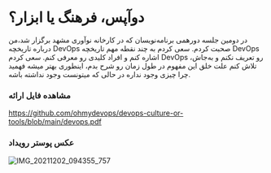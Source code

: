 # دوآپس، فرهنگ یا ابزار؟

در دومین جلسه دورهمی برنامه‌نویسان که در کارخانه نوآوری مشهد برگزار شد،‌من درباره تاریخچه DevOps صحبت کردم. سعی کردم به چند نقطه مهم تاریخچه DevOps اشاره کنم و افراد کلیدی رو معرفی کنم. سعی کردم DevOps رو تعریف نکنم و به‌جاش، تلاش کنم علت خلق این مفهوم در طول زمان رو شرح بدم، اینطوری بهتر میشه فهمید چرا چیزی وجود نداره در حالی که میتونست وجود نداشته باشه.

### مشاهده فایل ارائه

https://github.com/ohmydevops/devops-culture-or-tools/blob/main/devops.pdf

### عکس پوستر رویداد
![IMG_20211202_094355_757](https://user-images.githubusercontent.com/21690865/145635121-887e3831-6a68-4e19-aff9-c7e4787e51f5.jpg)
